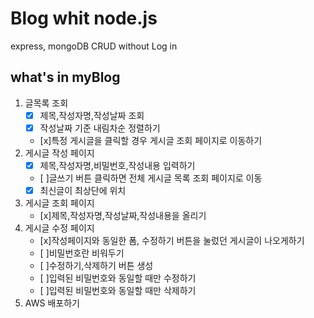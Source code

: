 # Blog whit node.js

express, mongoDB
CRUD
without Log in 

## what's in myBlog
1. 글목록 조회 
   - [x] 제목,작성자명,작성날짜 조회 
   - [x] 작성날짜 기준 내림차순 정렬하기  
   - [x]특정 게시글을 클릭할 경우 게시글 조회 페이지로 이동하기
2. 게시글 작성 페이지
   - [x] 제목,작성자명,비밀번호,작성내용 입력하기 
   - [ ]글쓰기 버튼 클릭하면 전체 게시글 목록 조회 페이지로 이동
   - [x] 최신글이 최상단에 위치
3. 게시글 조회 페이지
   - [x]제목,작성자명,작성날짜,작성내용을 올리기
4. 게시글 수정 페이지
   - [x]작성페이지와 동일한 폼, 수정하기 버튼을 눌렀던 게시글이 나오게하기
   - [ ]비밀번호란 비워두기
   - [ ]수정하기,삭제하기 버튼 생성
   - [ ]입력된 비밀번호와 동일할 때만 수정하기
   - [ ]입력된 비밀번호와 동일할 때만 삭제하기
5. AWS 배포하기

